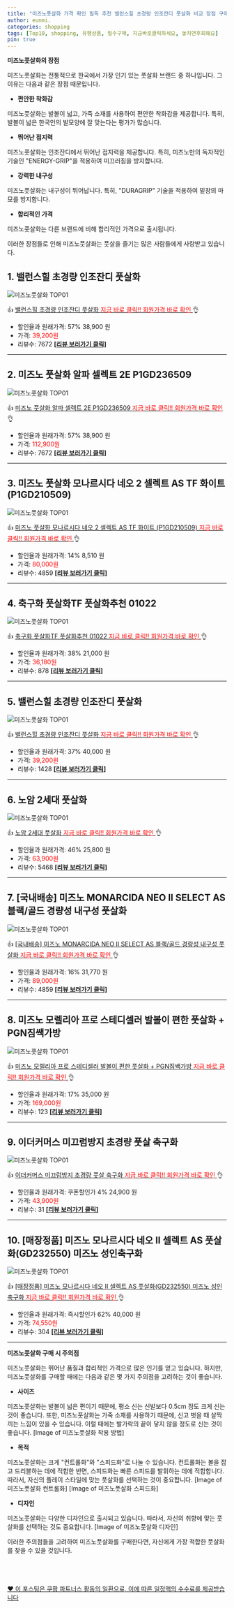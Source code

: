 ```yaml
---
title: "미즈노풋살화 가격 확인 필독 추천 밸런스힐 초경량 인조잔디 풋살화 비교 장점 구매가이드"
author: eunmi.
categories: shopping
tags: [Top10, shopping, 유행상품, 필수구매, 지금바로클릭하세요, 놓치면후회해요]
pin: true
---
```

**미즈노풋살화의 장점**

미즈노풋살화는 전통적으로 한국에서 가장 인기 있는 풋살화 브랜드 중 하나입니다. 그 이유는 다음과 같은 장점 때문입니다.

* **편안한 착화감**

미즈노풋살화는 발볼이 넓고, 가죽 소재를 사용하여 편안한 착화감을 제공합니다. 특히, 발볼이 넓은 한국인의 발모양에 잘 맞는다는 평가가 많습니다.

* **뛰어난 접지력**

미즈노풋살화는 인조잔디에서 뛰어난 접지력을 제공합니다. 특히, 미즈노만의 독자적인 기술인 "ENERGY-GRIP"을 적용하여 미끄러짐을 방지합니다.

* **강력한 내구성**

미즈노풋살화는 내구성이 뛰어납니다. 특히, "DURAGRIP" 기술을 적용하여 밑창의 마모를 방지합니다.

* **합리적인 가격**

미즈노풋살화는 다른 브랜드에 비해 합리적인 가격으로 출시됩니다.

이러한 장점들로 인해 미즈노풋살화는 풋살을 즐기는 많은 사람들에게 사랑받고 있습니다.

   

## 1. 밸런스힐 초경량 인조잔디 풋살화

![미즈노풋살화 TOP01](https://thumbnail6.coupangcdn.com/thumbnails/remote/230x230ex/image/vendor_inventory/b676/979a40605fed2cf337147d7ce490bb6152b8ad8f1ef46b6e6a6847b047f3.jpg)


👍 [밸런스힐 초경량 인조잔디 풋살화 <font color=red> 지금 바로 클릭!! 회원가격 바로 확인 </font> ](https://link.coupang.com/re/AFFSDP?lptag=AF3617701&subid=GithubCoopas&pageKey=7290947434&traceid=V0-153&itemId=18634748774&vendorItemId=85769979865) 👌 


- 할인율과 원래가격: 57%  38,900   원
- 가격: <span style='color:red'>39,200원</span>
- 리뷰수: 7672  [**[리뷰 보러가기 클릭]**](https://link.coupang.com/re/AFFSDP?lptag=AF3617701&subid=GithubCoopas&pageKey=7290947434&traceid=V0-153&itemId=18634748774&vendorItemId=85769979865)

---


   

## 2. 미즈노 풋살화 알파 셀렉트 2E P1GD236509

![미즈노풋살화 TOP01](https://thumbnail10.coupangcdn.com/thumbnails/remote/230x230ex/image/vendor_inventory/a813/5e5dea896c01f9e32723b72d16a4324d6b87fecbf3aa117061988ee3aded.jpg)


👍 [미즈노 풋살화 알파 셀렉트 2E P1GD236509 <font color=red> 지금 바로 클릭!! 회원가격 바로 확인 </font> ](https://link.coupang.com/re/AFFSDP?lptag=AF3617701&subid=GithubCoopas&pageKey=7219863552&traceid=V0-153&itemId=18292842235&vendorItemId=86674323623) 👌 


- 할인율과 원래가격: 57%  38,900   원
- 가격: <span style='color:red'>112,900원</span>
- 리뷰수: 7672  [**[리뷰 보러가기 클릭]**](https://link.coupang.com/re/AFFSDP?lptag=AF3617701&subid=GithubCoopas&pageKey=7219863552&traceid=V0-153&itemId=18292842235&vendorItemId=86674323623)

---


   

## 3. 미즈노 풋살화 모나르시다 네오 2 셀렉트 AS TF 화이트 (P1GD210509)

![미즈노풋살화 TOP01](https://thumbnail8.coupangcdn.com/thumbnails/remote/230x230ex/image/vendor_inventory/4cca/c31db4f2d94186d988da81cb7fe37ab32e259e8fa7b556e51774c5386918.png)


👍 [미즈노 풋살화 모나르시다 네오 2 셀렉트 AS TF 화이트 (P1GD210509) <font color=red> 지금 바로 클릭!! 회원가격 바로 확인 </font> ](https://link.coupang.com/re/AFFSDP?lptag=AF3617701&subid=GithubCoopas&pageKey=7501026822&traceid=V0-153&itemId=19635313886&vendorItemId=86741641743) 👌 


- 할인율과 원래가격: 14%  8,510   원
- 가격: <span style='color:red'>80,000원</span>
- 리뷰수: 4859  [**[리뷰 보러가기 클릭]**](https://link.coupang.com/re/AFFSDP?lptag=AF3617701&subid=GithubCoopas&pageKey=7501026822&traceid=V0-153&itemId=19635313886&vendorItemId=86741641743)

---


   

## 4. 축구화 풋살화TF 풋살화추천 01022

![미즈노풋살화 TOP01](https://thumbnail7.coupangcdn.com/thumbnails/remote/230x230ex/image/vendor_inventory/786c/8672ba473bfd52a73fba89b847a243d6105c24cfbc3f8917b9bfb0612c1f.jpg)


👍 [축구화 풋살화TF 풋살화추천 01022 <font color=red> 지금 바로 클릭!! 회원가격 바로 확인 </font> ](https://link.coupang.com/re/AFFSDP?lptag=AF3617701&subid=GithubCoopas&pageKey=7561570646&traceid=V0-153&itemId=19922400427&vendorItemId=87684090774) 👌 


- 할인율과 원래가격: 38%  21,000   원
- 가격: <span style='color:red'>36,180원</span>
- 리뷰수: 878  [**[리뷰 보러가기 클릭]**](https://link.coupang.com/re/AFFSDP?lptag=AF3617701&subid=GithubCoopas&pageKey=7561570646&traceid=V0-153&itemId=19922400427&vendorItemId=87684090774)

---


   

## 5. 밸런스힐 초경량 인조잔디 풋살화

![미즈노풋살화 TOP01](https://thumbnail10.coupangcdn.com/thumbnails/remote/230x230ex/image/vendor_inventory/a147/2b0fc6f2e9bc8b235a0b465ad4d9b75cd725a2040d167f75f774af31557f.jpg)


👍 [밸런스힐 초경량 인조잔디 풋살화 <font color=red> 지금 바로 클릭!! 회원가격 바로 확인 </font> ](https://link.coupang.com/re/AFFSDP?lptag=AF3617701&subid=GithubCoopas&pageKey=7290947434&traceid=V0-153&itemId=18634748788&vendorItemId=85769979904) 👌 


- 할인율과 원래가격: 37%  40,000   원
- 가격: <span style='color:red'>39,200원</span>
- 리뷰수: 1428  [**[리뷰 보러가기 클릭]**](https://link.coupang.com/re/AFFSDP?lptag=AF3617701&subid=GithubCoopas&pageKey=7290947434&traceid=V0-153&itemId=18634748788&vendorItemId=85769979904)

---


   

## 6. 노암 2세대 풋살화

![미즈노풋살화 TOP01](https://thumbnail10.coupangcdn.com/thumbnails/remote/230x230ex/image/retail/images/2023/09/07/16/5/8c9c2f59-96eb-4e54-b85a-5ec8342308c6.jpeg)


👍 [노암 2세대 풋살화 <font color=red> 지금 바로 클릭!! 회원가격 바로 확인 </font> ](https://link.coupang.com/re/AFFSDP?lptag=AF3617701&subid=GithubCoopas&pageKey=7581890834&traceid=V0-153&itemId=20016063096&vendorItemId=87112857122) 👌 


- 할인율과 원래가격: 46%  25,800   원
- 가격: <span style='color:red'>63,900원</span>
- 리뷰수: 5468  [**[리뷰 보러가기 클릭]**](https://link.coupang.com/re/AFFSDP?lptag=AF3617701&subid=GithubCoopas&pageKey=7581890834&traceid=V0-153&itemId=20016063096&vendorItemId=87112857122)

---


   

## 7. [국내배송] 미즈노 MONARCIDA NEO II SELECT AS 블랙/골드 경량성 내구성 풋살화

![미즈노풋살화 TOP01](https://thumbnail6.coupangcdn.com/thumbnails/remote/230x230ex/image/vendor_inventory/fbea/4aed736821034746e5131bee9907934aa815ea77994044cb0afb91c4b6c5.jpg)


👍 [[국내배송] 미즈노 MONARCIDA NEO II SELECT AS 블랙/골드 경량성 내구성 풋살화 <font color=red> 지금 바로 클릭!! 회원가격 바로 확인 </font> ](https://link.coupang.com/re/AFFSDP?lptag=AF3617701&subid=GithubCoopas&pageKey=7610304323&traceid=V0-153&itemId=20153913286&vendorItemId=87246789290) 👌 


- 할인율과 원래가격: 16%  31,770   원
- 가격: <span style='color:red'>89,000원</span>
- 리뷰수: 4859  [**[리뷰 보러가기 클릭]**](https://link.coupang.com/re/AFFSDP?lptag=AF3617701&subid=GithubCoopas&pageKey=7610304323&traceid=V0-153&itemId=20153913286&vendorItemId=87246789290)

---


   

## 8. 미즈노 모렐리아 프로 스테디셀러 발볼이 편한 풋살화 + PGN짐쌕가방

![미즈노풋살화 TOP01](https://thumbnail10.coupangcdn.com/thumbnails/remote/230x230ex/image/vendor_inventory/9f71/70fb8351b8ed0571584b889a062c8ee7e195dcff97a3d72863c6d894f7b3.jpg)


👍 [미즈노 모렐리아 프로 스테디셀러 발볼이 편한 풋살화 + PGN짐쌕가방 <font color=red> 지금 바로 클릭!! 회원가격 바로 확인 </font> ](https://link.coupang.com/re/AFFSDP?lptag=AF3617701&subid=GithubCoopas&pageKey=7670130664&traceid=V0-153&itemId=20458608060&vendorItemId=87537748488) 👌 


- 할인율과 원래가격: 17%  35,000   원
- 가격: <span style='color:red'>169,000원</span>
- 리뷰수: 123  [**[리뷰 보러가기 클릭]**](https://link.coupang.com/re/AFFSDP?lptag=AF3617701&subid=GithubCoopas&pageKey=7670130664&traceid=V0-153&itemId=20458608060&vendorItemId=87537748488)

---


   

## 9. 이더커머스 미끄럼방지 초경량 풋살 축구화

![미즈노풋살화 TOP01](https://thumbnail10.coupangcdn.com/thumbnails/remote/230x230ex/image/vendor_inventory/d9b9/8a7ce756209e62b5d16756dfefaf88c2ef50b68a4bad107c4439d014dec1.jpg)


👍 [이더커머스 미끄럼방지 초경량 풋살 축구화 <font color=red> 지금 바로 클릭!! 회원가격 바로 확인 </font> ](https://link.coupang.com/re/AFFSDP?lptag=AF3617701&subid=GithubCoopas&pageKey=7534705405&traceid=V0-153&itemId=19792480449&vendorItemId=86895030268) 👌 


- 할인율과 원래가격: 쿠폰할인가 4%  24,900   원
- 가격: <span style='color:red'>43,900원</span>
- 리뷰수: 31  [**[리뷰 보러가기 클릭]**](https://link.coupang.com/re/AFFSDP?lptag=AF3617701&subid=GithubCoopas&pageKey=7534705405&traceid=V0-153&itemId=19792480449&vendorItemId=86895030268)

---


   

## 10. [매장정품] 미즈노 모나르시다 네오 II 셀렉트 AS 풋살화(GD232550) 미즈노 성인축구화

![미즈노풋살화 TOP01](https://thumbnail10.coupangcdn.com/thumbnails/remote/230x230ex/image/vendor_inventory/8a7f/8a05aa22c02a81474d577b263841c68d091c889e1c24dad10ed553c500da.jpg)


👍 [[매장정품] 미즈노 모나르시다 네오 II 셀렉트 AS 풋살화(GD232550) 미즈노 성인축구화 <font color=red> 지금 바로 클릭!! 회원가격 바로 확인 </font> ](https://link.coupang.com/re/AFFSDP?lptag=AF3617701&subid=GithubCoopas&pageKey=7692418705&traceid=V0-153&itemId=20574269904&vendorItemId=87696424336) 👌 


- 할인율과 원래가격: 즉시할인가 62%  40,000   원
- 가격: <span style='color:red'>74,550원</span>
- 리뷰수: 304  [**[리뷰 보러가기 클릭]**](https://link.coupang.com/re/AFFSDP?lptag=AF3617701&subid=GithubCoopas&pageKey=7692418705&traceid=V0-153&itemId=20574269904&vendorItemId=87696424336)

---
**미즈노풋살화 구매 시 주의점**

미즈노풋살화는 뛰어난 품질과 합리적인 가격으로 많은 인기를 얻고 있습니다. 하지만, 미즈노풋살화를 구매할 때에는 다음과 같은 몇 가지 주의점을 고려하는 것이 좋습니다.

* **사이즈**

미즈노풋살화는 발볼이 넓은 편이기 때문에, 평소 신는 신발보다 0.5cm 정도 크게 신는 것이 좋습니다. 또한, 미즈노풋살화는 가죽 소재를 사용하기 때문에, 신고 벗을 때 살짝 끼는 느낌이 있을 수 있습니다. 이럴 때에는 발가락의 끝이 닿지 않을 정도로 신는 것이 좋습니다.
[Image of 미즈노풋살화 착용 방법]

* **목적**

미즈노풋살화는 크게 "컨트롤화"와 "스피드화"로 나눌 수 있습니다. 컨트롤화는 볼을 잡고 드리블하는 데에 적합한 반면, 스피드화는 빠른 스피드를 발휘하는 데에 적합합니다. 따라서, 자신의 플레이 스타일에 맞는 풋살화를 선택하는 것이 중요합니다.
[Image of 미즈노풋살화 컨트롤화]
[Image of 미즈노풋살화 스피드화]

* **디자인**

미즈노풋살화는 다양한 디자인으로 출시되고 있습니다. 따라서, 자신의 취향에 맞는 풋살화를 선택하는 것도 중요합니다.
[Image of 미즈노풋살화 디자인]

이러한 주의점들을 고려하여 미즈노풋살화를 구매한다면, 자신에게 가장 적합한 풋살화를 찾을 수 있을 것입니다.<br><br><br><br><br> [ ❤  이 포스팅은 쿠팡 파트너스 활동의 일환으로, 이에 따른 일정액의 수수료를 제공받습니다](https://link.coupang.com/a/bcEFyh)
